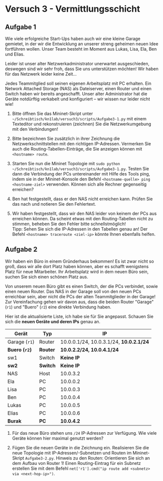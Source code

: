 # Versuch 3 - Vermittlungsschicht

## Aufgabe 1

Wie viele erfolgreiche Start-Ups haben auch wir eine kleine Garage gemietet, in der wir die Entwicklung an unserer streng geheimen neuen Idee fortführen wollen. Unser Team besteht im Moment aus Lukas, Lisa, Ela, Ben und Elias.

Leider ist unser alter Netzwerkadministrator unerwartet ausgeschieden, deswegen sind wir sehr froh, dass Sie uns unterstützen möchten! Wir haben für das Netzwerk leider keine Zeit...

Jedes Teammitglied soll seinen eigenen Arbeitsplatz mit PC erhalten. Ein Network Attached Storage (NAS) als Dateiserver, einen Router und einen Switch haben wir bereits angeschafft. Unser alter Administrator hat die Geräte notdürftig verkabelt und konfiguriert – wir wissen nur leider nicht wie!

1. Bitte öffnen Sie das Mininet-Skript unter `~/Schreibtisch/kn1lab/versuch3/scripts/Aufgabe3-1.py` mit einem Texteditor und rekonstruieren (zeichnen) Sie die Netzwerkumgebung mit den Verbindungen!

1. Bitte bezeichnen Sie zusätzlich in ihrer Zeichnung die Netzwerkschnittstellen mit den richtigen IP-Adressen. Vermerken Sie auch die Routing-Tabellen-Einträge, die Sie anzeigen können mit `<hostname> route`.

1. Starten Sie nun die Mininet Topologie mit `sudo python ~/Schreibtisch/kn1lab/versuch3/scripts/Aufgabe3-1.py`. Testen Sie dann die Verbindung der PCs untereinander mit Hilfe des Tools ping, indem sie in der Mininet-Konsole den Befehl `<hostname-quelle> ping <hostname-ziel>` verwenden. Können sich alle Rechner gegenseitig erreichen?

1. Ben hat festgestellt, dass er den NAS nicht erreichen kann. Prüfen Sie das nach und notieren Sie den Fehlertext.

1. Wir haben festgestellt, dass wir den NAS leider von keinem der PCs aus erreichen können. Da scheint etwas mit den Routing-Tabellen nicht zu stimmen, beheben Sie den Fehler bitte schnellstmöglich!<br>
Tipp: Sehen Sie sich die IP-Adressen in den Tabellen genau an! Der Befehl `<hostname> traceroute <ziel-ip>` könnte Ihnen ebenfalls helfen.

## Aufgabe 2

Wir haben ein Büro in einem Gründerhaus bekommen! Es ist zwar nicht so groß, dass wir alle dort Platz haben können, aber es schafft wenigstens Platz für neue Mitarbeiter. Ihr Arbeitsplatz wird in dem neuen Büro sein, suchen Sie sich einen schönen Platz aus.

Von unserem neuen Büro gibt es einen Switch, der die PCs verbindet, sowie einen neuen Router. Das NAS in der Garage soll von den neuen PCs erreichbar sein, aber nicht die PCs der alten Teammitglieder in der Garage! Zur Vereinfachung gehen wir davon aus, dass die beiden Router "Garage" (`r1`) und "Buero" (`r2`) eine direkte Verbindung haben.

Hier ist die aktualisierte Liste, ich habe sie für Sie angepasst. Schauen Sie sich die **neuen Geräte und deren IPs** genau an.

| Gerät             | Typ        | IP                                        |
|-------------------|------------|-------------------------------------------|
| Garage (`r1`)     | Router     | 10.0.0.1/24, 10.0.3.1/24, **10.0.2.1/24** |
| **Buero (`r2`)**  | **Router** | **10.0.2.2/24, 10.0.4.1/24**              |
| sw1               | Switch     | **Keine IP**                              |
| **sw2**           | **Switch** | **Keine IP**                              |
| NAS               | Host       | 10.0.3.2                                  |
| Ela               | PC         | 10.0.0.2                                  |
| Lisa              | PC         | 10.0.0.3                                  |
| Ben               | PC         | 10.0.0.4                                  |
| Lukas             | PC         | 10.0.0.5                                  |
| Elias             | PC         | 10.0.0.6                                  |
| **Burak**         | **PC**     | **10.0.4.2**                              |

1. Für das neue Büro stehen uns `/24` IP-Adressen zur Verfügung. Wie viele Geräte können hier maximal genutzt werden?

1. Fügen Sie die neuen Geräte in die Zeichnung ein. Realisieren Sie die neue Topologie mit IP-Adressen/-Subnetzen und Routen im Mininet-Skript `Aufgabe3-2.py`. Hinweis zu den Routen: Orientieren Sie sich an dem Aufbau von Router 1! Einen Routing-Eintrag für ein Subnetz erstellen Sie mit dem Befehl `net['r1'].cmd("ip route add <subnetz> via <next-hop-ip>")`.